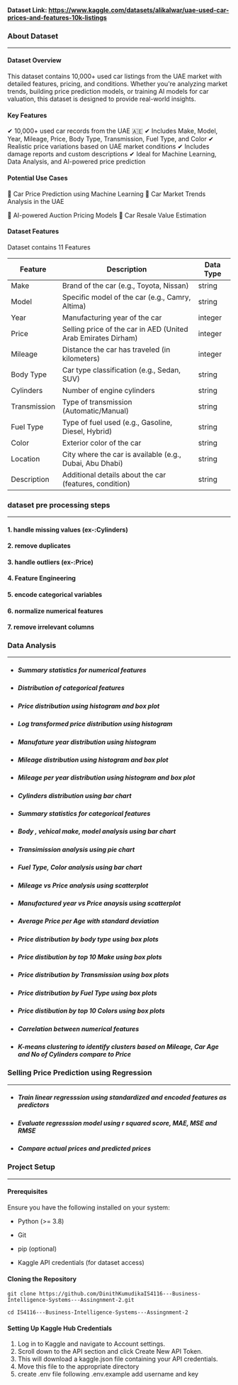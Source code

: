 
#### Dataset Link: https://www.kaggle.com/datasets/alikalwar/uae-used-car-prices-and-features-10k-listings

### About Dataset
---
#### Dataset Overview
This dataset contains 10,000+ used car listings from the UAE market with detailed features, pricing, and conditions. Whether you're analyzing market trends, building price prediction models, or training AI models for car valuation, this dataset is designed to provide real-world insights.

#### Key Features
✔ 10,000+ used car records from the UAE 🇦🇪
✔ Includes Make, Model, Year, Mileage, Price, Body Type, Transmission, Fuel Type, and Color
✔ Realistic price variations based on UAE market conditions
✔ Includes damage reports and custom descriptions
✔ Ideal for Machine Learning, Data Analysis, and AI-powered price prediction

#### Potential Use Cases
🔹 Car Price Prediction using Machine Learning
🔹 Car Market Trends Analysis in the UAE

🔹 AI-powered Auction Pricing Models
🔹 Car Resale Value Estimation

#### Dataset Features

Dataset contains 11 Features

| Feature      | Description                                                   | Data Type |
|--------------|---------------------------------------------------------------|-----------|
| Make         | Brand of the car (e.g., Toyota, Nissan)                       | string    |
| Model        | Specific model of the car (e.g., Camry, Altima)               | string    |
| Year         | Manufacturing year of the car                                 | integer   |
| Price        | Selling price of the car in AED (United Arab Emirates Dirham) | integer   |
| Mileage      | Distance the car has traveled (in kilometers)                 | integer   |
| Body Type    | Car type classification (e.g., Sedan, SUV)                    | string    |
| Cylinders    | Number of engine cylinders                                    | string    |
| Transmission | Type of transmission (Automatic/Manual)                       | string    |
| Fuel Type    | Type of fuel used (e.g., Gasoline, Diesel, Hybrid)            | string    |
| Color        | Exterior color of the car                                     | string    |
| Location     | City where the car is available (e.g., Dubai, Abu Dhabi)      | string    |
| Description  | Additional details about the car (features, condition)        | string    |

### dataset pre processing steps
---
#### 1. handle missing values (ex-:Cylinders)
#### 2. remove duplicates
#### 3. handle outliers (ex-:Price)
#### 4. Feature Engineering
#### 5. encode categorical variables
#### 6. normalize numerical features
#### 7. remove irrelevant columns

### Data Analysis
---
- ##### Summary statistics for numerical features
- ##### Distribution of categorical features
- ##### Price distribution using histogram and box plot
- ##### Log transformed price distribution using histogram
- ##### Manufature year distribution using histogram
- ##### Mileage distribution using histogram and box plot
- ##### Mileage per year distribution using histogram and box plot
- ##### Cylinders distribution using bar chart
- ##### Summary statistics for categorical features
- ##### Body , vehical make, model analysis using bar chart
- ##### Transimission analysis using pie chart
- ##### Fuel Type, Color analysis using bar chart
- ##### Mileage vs Price analysis using scatterplot
- ##### Manufactured year vs Price anaysis using scatterplot
- ##### Average Price per Age with standard deviation
- ##### Price distribution by body type using box plots
- ##### Price distibution by top 10 Make using box plots
- ##### Price distribution by Transmission using box plots
- ##### Price distribution by Fuel Type using box plots
- ##### Price distibution by top 10 Colors using box plots
- ##### Correlation between numerical features
- ##### K-means clustering to identify clusters based on Mileage, Car Age and No of Cylinders compare to Price

### Selling Price Prediction using Regression
---
- ##### Train linear regresssion using standardized and encoded features as predictors
- ##### Evaluate regresssion model using r squared score, MAE, MSE and RMSE
- ##### Compare actual prices and predicted prices

### Project Setup
---

#### Prerequisites

Ensure you have the following installed on your system:

- Python (>= 3.8)

- Git
- pip (optional)
- Kaggle API credentials (for dataset access)

#### Cloning the Repository

```
git clone https://github.com/DinithKumudikaIS4116---Business-Intelligence-Systems---Assingnment-2.git

cd IS4116---Business-Intelligence-Systems---Assingnment-2
```

#### Setting Up Kaggle Hub Credentials

1. Log in to Kaggle and navigate to Account settings.
2. Scroll down to the API section and click Create New API Token.
3. This will download a kaggle.json file containing your API credentials.
4. Move this file to the appropriate directory
5. create .env file following .env.example add username and key